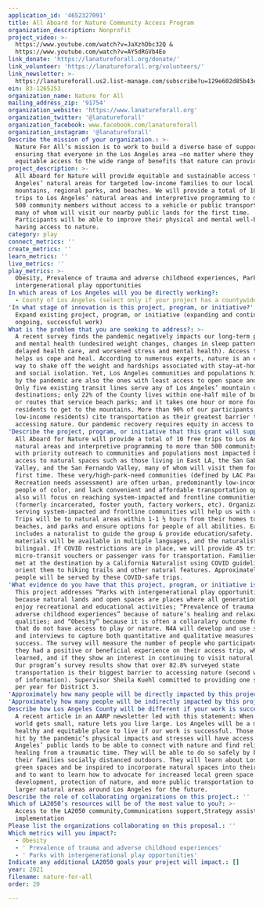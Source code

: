 ```yaml
---
application_id: '4652327091'
title: All Aboard for Nature Community Access Program
organization_description: Nonprofit
project_video: >-
  https://www.youtube.com/watch?v=JaXzhDbc32Q &
  https://www.youtube.com/watch?v=AY5dRGVb4Eo
link_donate: 'https://lanatureforall.org/donate/'
link_volunteer: 'https://lanatureforall.org/volunteers/'
link_newsletter: >-
  https://lanatureforall.us2.list-manage.com/subscribe?u=129e602d85b43eea2f974cbba&id=1f72b027b8
ein: 83-1265253
organization_name: Nature for All
mailing_address_zip: '91754'
organization_website: 'https://www.lanatureforall.org'
organization_twitter: '@lanatureforall'
organization_facebook: www.facebook.com/lanatureforall
organization_instagram: '@lanatureforall'
Describe the mission of your organization.: >-
  Nature For All’s mission is to work to build a diverse base of support for
  ensuring that everyone in the Los Angeles area —no matter where they live—has
  equitable access to the wide range of benefits that nature can provide.
project_description: >-
  All Aboard for Nature will provide equitable and sustainable access to Los
  Angeles’ natural areas for targeted low-income families to our local
  mountains, regional parks, and beaches. We will provide a total of 10 free
  trips to Los Angeles’ natural areas and interpretive programming to more than
  500 community members without access to a vehicle or public transportation,
  many of whom will visit our nearby public lands for the first time.
  Participants will be able to improve their physical and mental well-being by
  having access to nature.
category: play
connect_metrics: ''
create_metrics: ''
learn_metrics: ''
live_metrics: ''
play_metrics: >-
  Obesity, Prevalence of trauma and adverse childhood experiences, Parks with
  intergenerational play opportunities
In which areas of Los Angeles will you be directly working?:
  - County of Los Angeles (select only if your project has a countywide benefit)
'In what stage of innovation is this project, program, or initiative?': >-
  Expand existing project, program, or initiative (expanding and continuing
  ongoing, successful work)
What is the problem that you are seeking to address?: >-
  A recent survey finds the pandemic negatively impacts our long-term physical
  and mental health (undesired weight changes, changes in sleep patterns,
  delayed health care, and worsened stress and mental health). Access to nature
  helps us cope and heal. According to numerous experts, nature is an effective
  way to shake off the weight and hardships associated with stay-at-home orders
  and social isolation. Yet, Los Angeles communities and populations hit hardest
  by the pandemic are also the ones with least access to open space and parks.
  Only five existing transit lines serve any of Los Angeles’ mountain open space
  destinations; only 22% of the County lives within one-half mile of bus stops
  or routes that service beach parks; and it takes one hour or more for 60% of
  residents to get to the mountains. More than 90% of our participants (who are
  low-income residents) cite transportation as their greatest barrier to
  accessing nature. Our pandemic recovery requires equity in access to nature.
'Describe the project, program, or initiative that this grant will support to address the problem identified.': >-
  All Aboard for Nature will provide a total of 10 free trips to Los Angeles’
  natural areas and interpretive programming to more than 500 community members,
  with priority outreach to communities and populations most impacted by lack of
  access to natural spaces such as those living in East LA, the San Gabriel
  Valley, and the San Fernando Valley, many of whom will visit them for the
  first time. These very/high-park-need communities (defined by LAC Parks and
  Recreation needs assessment) are often urban, predominantly low-income, &
  people of color, and lack convenient and affordable transportation options. We
  also will focus on reaching system-impacted and frontline communities
  (formerly incarcerated, foster youth, factory workers, etc). Organizations
  serving system-impacted and frontline communities will help us with outreach.
  Trips will be to natural areas within 1-1 ½ hours from their homes to forests,
  beaches, and parks and ensure options for people of all abilities. Each trip
  includes a naturalist to guide the group & provide education/safety. Our
  materials will be available in multiple languages, and the naturalists will be
  bilingual. If COVID restrictions are in place, we will provide 45 trips using
  micro-transit vouchers or passenger vans for transportation. Families will be
  met at the destination by a California Naturalist using COVID guidelines to
  orient them to hiking trails and other natural features. Approximately 405
  people will be served by these COVID-safe trips.
'What evidence do you have that this project, program, or initiative is or will be successful, and how will you define and measure success?': >-
  This project addresses “Parks with intergenerational play opportunities”
  because natural lands and open spaces are places where all generations can
  enjoy recreational and educational activities; “Prevalence of trauma and
  adverse childhood experiences” because of nature’s healing and relaxation
  qualities; and “Obesity” because it is often a collaralary outcome for those
  that do not have access to play or nature. N4A will develop and use surveys
  and interviews to capture both quantitative and qualitative measures of our
  success. The survey will measure the number of people who participated, if
  they had a positive or beneficial experience on their access trip, what was
  learned, and if they show an interest in continuing to visit natural areas.
  Our program’s survey results show that over 82.8% surveyed state
  transportation is their biggest barrier to accessing nature (second was lack
  of information). Supervisor Sheila Kuehl committed to providing one shuttle
  per year for District 3.
'Approximately how many people will be directly impacted by this project, program, or initiative?': '500'
'Approximately how many people will be indirectly impacted by this project, program, or initiative?': '1000'
Describe how Los Angeles County will be different if your work is successful.: >-
  A recent article in an AARP newsletter led with this statement: When your
  world gets small, nature lets you live large. Los Angeles will be a more
  healthy and equitable place to live if our work is successful. Those hardest
  hit by the pandemic’s physical impacts and stresses will have access to Los
  Angeles’ public lands to be able to connect with nature and find relief and
  healing from a traumatic time. They will be able to do so safely by being with
  their families socially distanced outdoors. They will learn about Los Angeles’
  green spaces and be inspired to incorporate natural spaces into their lives
  and to want to learn how to advocate for increased local green space
  development, protection of nature, and more public transportation to the
  larger natural areas around Los Angeles for the future.
Describe the role of collaborating organizations on this project.: ''
Which of LA2050’s resources will be of the most value to you?: >-
  Access to the LA2050 community,Communications support,Strategy assistance and
  implementation
Please list the organizations collaborating on this proposal.: ''
Which metrics will you impact?:
  - Obesity
  - ' Prevalence of trauma and adverse childhood experiences'
  - ' Parks with intergenerational play opportunities'
Indicate any additional LA2050 goals your project will impact.: []
year: 2021
filename: nature-for-all
order: 20

---
```

